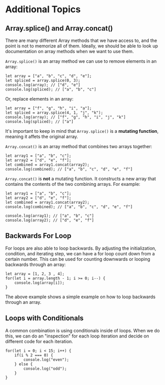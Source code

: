 # Additional Topics

## Array.splice() and Array.concat()

There are many different Array methods that we have access to, and the point is not to memorize all of them. Ideally, we should be able to look up documentation on array methods when we want to use them.

`Array.splice()` is an array method we can use to remove elements in an array:

    let array = ["a", "b", "c", "d", "e"];
    let spliced = array.splice(0, 3);
    console.log(array); // ["d", "e"]
    console.log(spliced); // ["a", "b", "c"]

Or, replace elements in an array:

    let array = ["f", "g", "h", "i", "a"];
    let spliced = array.splice(4, 1, "j", "k");
    console.log(array); // ["f", "g", "h", "i", "j", "k"]
    console.log(spliced); // ["a"]

It's important to keep in mind that `Array.splice()` is a **mutating function**, meaning it affets the original array.

`Array.concat()` is an array method that combines two arrays together:

    let array1 = ["a", "b", "c"];
    let array2 = ["d", "e", "f"];
    let combined = array1.concat(array2);
    console.log(combined); // ["a", "b", "c", "d", "e", "f"]

`Array.concat()` is **not** a mutating function. It constructs a new array that contains the contents of the two combining arrays. For example:

    let array1 = ["a", "b", "c"];
    let array2 = ["d", "e", "f"];
    let combined = array1.concat(array2);
    console.log(combined); // ["a", "b", "c", "d", "e", "f"]

    console.log(array1); // ["a", "b", "c"]
    console.log(array2); // ["d", "e", "f"]

## Backwards For Loop

For loops are also able to loop backwards. By adjusting the initialization, condition, and iterating step, we can have a for loop count down from a certain number. This can be used for counting downwards or looping backwards through an array:

    let array = [1, 2, 3 , 4];
    for(let i = array.length - 1; i >= 0; i--) {
        console.log(array[i]);
    }

The above example shows a simple example on how to loop backwards through an array.

## Loops with Conditionals

A common combination is using conditionals inside of loops. When we do this, we can do an "inspection" for each loop iteration and decide on different code for each iteration.

    for(let i = 0; i < 15; i++) {
        if(i % 2 === 0) {
            console.log("even");
        } else {
            console.log("odd");
        }
    }
